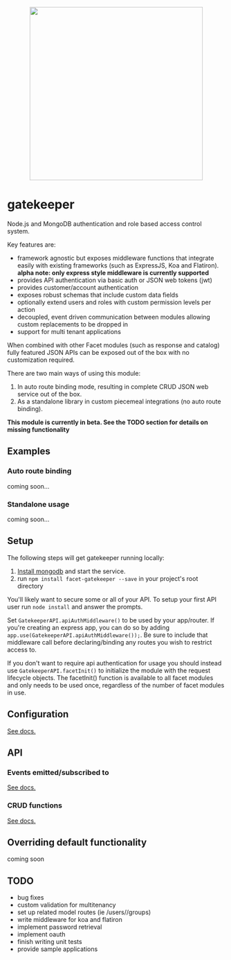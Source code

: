 <p align="center" style="margin:0x; padding:0px;">
  <img src="https://raw.github.com/facet/gatekeeper/master/assets/facet.png" style="width:400px;" />
</p>

# gatekeeper

Node.js and MongoDB authentication and role based access control system. 

Key features are:

* framework agnostic but exposes middleware functions that integrate easily with existing frameworks (such as ExpressJS, Koa and Flatiron). **alpha note: only express style middleware is currently supported**
* provides API authentication via basic auth or JSON web tokens (jwt)
* provides customer/account authentication
* exposes robust schemas that include custom data fields
* optionally extend users and roles with custom permission levels per action
* decoupled, event driven communication between modules allowing custom replacements to be dropped in
* support for multi tenant applications

When combined with other Facet modules (such as response and catalog) fully featured JSON APIs can be exposed out of the box with no customization required.

There are two main ways of using this module:

1. In auto route binding mode, resulting in complete CRUD JSON web service out of the box.
2. As a standalone library in custom piecemeal integrations (no auto route binding).

**This module is currently in beta. See the TODO section for details on missing functionality**

## Examples

### Auto route binding

coming soon...


### Standalone usage

coming soon...


## Setup

The following steps will get gatekeeper running locally:

1. [Install mongodb](http://docs.mongodb.org/manual/installation/) and start the service. 
2. run `npm install facet-gatekeeper --save` in your project's root directory

You'll likely want to secure some or all of your API. To setup your first API user  run `node install` and answer the prompts.

Set `GatekeeperAPI.apiAuthMiddleware()` to be used by your app/router. If you're creating an express app, you can do so by adding `app.use(GatekeeperAPI.apiAuthMiddleware());`. Be sure to include that middleware call before declaring/binding any routes you wish to restrict access to.

If you don't want to require api authentication for usage you should instead use `GatekeeperAPI.facetInit()` to initialize the module with the request lifecycle objects. The facetInit() function is available to all facet modules and only needs to be used once, regardless of the number of facet modules in use. 


## Configuration
[See docs.](https://github.com/facet/gatekeeper/tree/master/docs/config.md)

## API

### Events emitted/subscribed to

[See docs.](https://github.com/facet/gatekeeper/tree/master/docs/events.md)

### CRUD functions

[See docs.](https://github.com/facet/gatekeeper/tree/master/docs/crud.md)



## Overriding default functionality
coming soon



TODO
----------------
* bug fixes
* custom validation for multitenancy
* set up related model routes (ie /users/<id>/groups)
* write middleware for koa and flatiron
* implement password retrieval
* implement oauth
* finish writing unit tests
* provide sample applications
